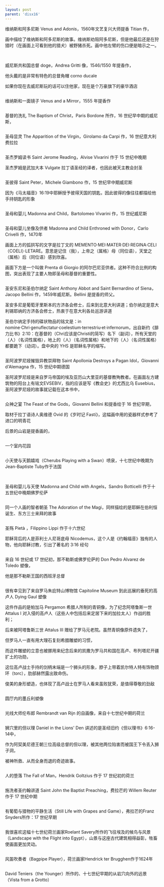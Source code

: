 ```yaml
---
layout: post
parent: 'disx16'
---
```

维纳斯和阿多尼斯 Venus and Adonis，1560年文艺复兴大师提香 Titian 作，

画中描绘了维纳斯和阿多尼斯的故事。维纳斯劝阻阿多尼斯，但是他最后还是在狩猎时（在画面上可看到他的猎犬）被野猪杀死。画中他左臂的伤口便是暗示之一。

<img class='disc' data-src='https://lykoseremos.github.io/gmalb-01/disx16/20140228_103641.jpg'>

<img class='disc' data-src='https://lykoseremos.github.io/gmalb-01/disx16/20140228_103751.jpg'>

威尼斯共和国总督 doge，Andrea Gritti 像，1546/1550 年提香作，

他头戴的是非常有特色的总督角帽 corno ducale

如果你现在去威尼斯玩的话可以住他家，现在是个万豪旗下的豪华酒店

<img class='disc' data-src='https://lykoseremos.github.io/gmalb-01/disx16/20140228_103811.jpg'>

维纳斯和一面镜子 Venus and a Mirror，1555 年提香作

<img class='disc' data-src='https://lykoseremos.github.io/gmalb-01/disx16/20140228_103832.jpg'>

基督的洗礼 The Baptism of Christ，Paris Bordone 所作，16 世纪早中期的威尼斯，

<img class='disc' data-src='https://lykoseremos.github.io/gmalb-01/disx16/20140228_103850.jpg'>

圣母显灵 The Apparition of the Virgin，Girolamo da Carpi 作，16 世纪意大利费拉拉

<img class='disc' data-src='https://lykoseremos.github.io/gmalb-01/disx16/20140228_103911.jpg'>

圣杰罗姆读书 Saint Jerome Reading，Alvise Vivarini 作于 15 世纪中晚期

圣杰罗姆是武加大本 Vulgate 拉丁语圣经的译者，也因此被天主教会封圣

<img class='disc' data-src='https://lykoseremos.github.io/gmalb-01/disx16/20140228_104024.jpg'>

圣彼得 Saint Peter，Michele Giambono 作，15 世纪早中期威尼斯

因为《马太福音》16:19中耶稣授予彼得天国的钥匙，因此彼得的像往往都描绘他手持钥匙的形象

<img class='disc' data-src='https://lykoseremos.github.io/gmalb-01/disx16/20140228_104051.jpg'>

圣母和婴儿 Madonna and Child，Bartolomeo Vivarini 作，15 世纪威尼斯

<img class='disc' data-src='https://lykoseremos.github.io/gmalb-01/disx16/20140228_104102.jpg'>

圣母和婴儿坐像及供者 Madonna and Child Enthroned with Donor，Carlo Crivelli 作，1470年

画面上方的弧拱写的文字是拉丁文的 MEMENTO·MEI·MATER·DEI·REGINA·CELI（COELI）·LETARE。意思是记住（我），上帝之（属格）母（同位语），天堂之（属格）后（同位语）感到欣喜。

画面下方是一个叫做 Prenta di Giorgio 的阿尔巴尼亚供者。这种不符合比例的构图，突出表现了主要人物即圣母和基督的重要性。

<img class='disc' data-src='https://lykoseremos.github.io/gmalb-01/disx16/20140228_104116.jpg'>

圣安东尼和圣伯尔纳定 Saint Anthony Abbot and Saint Bernardino of Siena，Jacopo Bellini 作，1459年威尼斯。Bellini 是提香的师父。

圣安多尼是葡萄牙里斯本的方济各会修士，后来到北意大利讲道；伯尔纳定是意大利锡耶纳的方济各会修士，热衷于在意大利各处巡游讲道

圣伯尔纳定手持的碟状物品的铭文是：in nomine·Chri·genuflectatur·coelestium·terrestriu·et·infernorum，出自新约《腓力比书》2:10：在基督的（Chri应该是Christi的简写）名下（副词），所有天堂的（人）（名词性属格），地上的（人）（名词性属格）和地下的（人）（名词性属格）都要跪下（动词）。盘中央的 YHS 是耶稣名字的缩写。

<img class='disc' data-src='https://lykoseremos.github.io/gmalb-01/disx16/20140228_104157.jpg'>

圣阿波罗尼娅摧毁异教崇拜物 Saint Apollonia Destroys a Pagan Idol，Giovanni d'Alemagna 作，15 世纪中期德国

圣阿波罗尼娅是来自罗马帝国的埃及亚历山大里亚的基督教殉教者。在画面左方建筑物的阳台上有铭文EVSEBIV，指的应该是写《教会史》的尤西比乌 Eusebius，圣阿波罗尼娅的故事就记载在这本书中，

<img class='disc' data-src='https://lykoseremos.github.io/gmalb-01/disx16/20140228_104211.jpg'>

众神之宴 The Feast of the Gods，Giovanni Bellini 和提香绘于 16 世纪早期，

取材于拉丁语诗人奥维德 Ovid 的《岁时记 Fasti》，这幅画中用的瓷器样式参考了进口的明青花

后景的山岩是提香画的，

<img class='disc' data-src='https://lykoseremos.github.io/gmalb-01/disx16/20140228_104627.jpg'>

一个室内花园

<img class='disc' data-src='https://lykoseremos.github.io/gmalb-01/disx16/20140228_104659.jpg'>

小天使与天鹅嬉戏（Cherubs Playing with a Swan）喷泉，十七世纪中晚期为Jean-Baptiste Tuby作于法国

<img class='disc' data-src='https://lykoseremos.github.io/gmalb-01/disx16/20140228_104723.jpg'>

<img class='disc' data-src='https://lykoseremos.github.io/gmalb-01/disx16/20140228_104847.jpg'>

圣母和婴儿与天使 Madonna and Child with Angels，Sandro Botticelli 作于十五世纪中晚期佛罗伦萨

<img class='disc' data-src='https://lykoseremos.github.io/gmalb-01/disx16/20140228_105003.jpg'>

同一个人画的智者朝圣 The Adoration of the Magi，同样描绘的是耶稣在伯利恒诞生、东方三士来拜的故事

<img class='disc' data-src='https://lykoseremos.github.io/gmalb-01/disx16/20140228_105021.jpg'>

圣殇 Pietà ，Filippino Lippi 作于十六世纪

耶稣背后的人是菲利士人尼哥底母 Nicodemus，这个人是《约翰福音》独有的人物，他向耶稣讨教，引出了著名的 3:16 经句

<img class='disc' data-src='https://lykoseremos.github.io/gmalb-01/disx16/20140228_105038.jpg'>

来自 16 世纪或 17 世纪初，那不勒斯或佛罗伦萨的 Don Pedro Alvarez de Toledo 塑像，

他是那不勒斯王国的西班牙总督

<img class='disc' data-src='https://lykoseremos.github.io/gmalb-01/disx16/20140228_105137.jpg'>

很有幸见到了来自罗马朱庇特山博物馆 Capitoline Museum 到此巡展的垂死的高卢人 Dying Gaul 塑像

这件作品的是帕加马 Pergamon 希腊人所制的青铜像，为了纪念阿塔鲁斯一世 Attalus I 对入侵的高卢人（这些人中包括后来定居下来的加拉太人）作战的胜利；

后来被阿塔鲁斯三世 Attalus III 赠给了罗马元老院。虽然青铜像原件遗失了，

但罗马人一直有用大理石复刻希腊雕塑的习惯，

而这件雕塑的立意也被挪用来纪念后来的凯撒为罗马共和国在高卢、布列塔尼开疆扩土的功勋，

这位高卢战士手持的剑柄末端是一个狮头的形象，脖子上带着凯尔特人特有饰物颈环（torc），肋部赫然露出致命伤。

俊美的身形塑造，也体现了高卢战士在罗马人看来虽败犹荣，是值得尊敬的劲敌

<img class='disc' data-src='https://lykoseremos.github.io/gmalb-01/disx16/20140228_105347.jpg'>

圆厅内的墨丘利塑像

<img class='disc' data-src='https://lykoseremos.github.io/gmalb-01/disx16/20140228_110000.jpg'>




光线大师伦布郎 Rembrandt van Rijn 的自画像，来自十七世纪中期的荷兰

<img class='disc' data-src='https://lykoseremos.github.io/gmalb-01/disx16/20140228_110657.jpg'>

狮穴里的但以理 Daniel in the Lions' Den 讲述的是圣经旧约《但以理书》6:16-14中，

作为阿契美尼德王朝三位高级总督的但以理，被其他两位陷害而被国王下令丢入狮子洞，

被神所救、从而全身而退的奇迹故事。

<img class='disc' data-src='https://lykoseremos.github.io/gmalb-01/disx16/20140228_110740.jpg'>

人的堕落 The Fall of Man，Hendrik Goltzius 作于 17 世纪初的荷兰

<img class='disc' data-src='https://lykoseremos.github.io/gmalb-01/disx16/20140228_110754.jpg'>

施洗者圣约翰讲道 Saint John the Baptist Preaching，费拉芒的 Willem Reuter 作于 17 世纪中期

<img class='disc' data-src='https://lykoseremos.github.io/gmalb-01/disx16/20140228_110811.jpg'>

有葡萄与猎物的平静生活（Still Life with Grapes and Game），弗拉芒的Franz Snyders所作：17 世纪早期

<img class='disc' data-src='https://lykoseremos.github.io/gmalb-01/disx16/20140228_110925.jpg'>

我很喜欢这幅十七世纪荷兰画家Roelant Savery所作的飞往埃及的候鸟与风景（Landscape with the Flight into Egypt），山景与这座古代建筑相得益彰，牲畜使画面更加灵动。

<img class='disc' data-src='https://lykoseremos.github.io/gmalb-01/disx16/20140228_110938.jpg'>

风笛吹奏者（Bagpipe Player），荷兰画家Hendrick ter Brugghen作于1624年

<img class='disc' data-src='https://lykoseremos.github.io/gmalb-01/disx16/20140228_110947.jpg'>

David Teniers（the Younger）所作的、十七世纪早期的从岩穴向外的远景（Vista from a Grotto）

<img class='disc' data-src='https://lykoseremos.github.io/gmalb-01/disx16/20140228_110955.jpg'>
